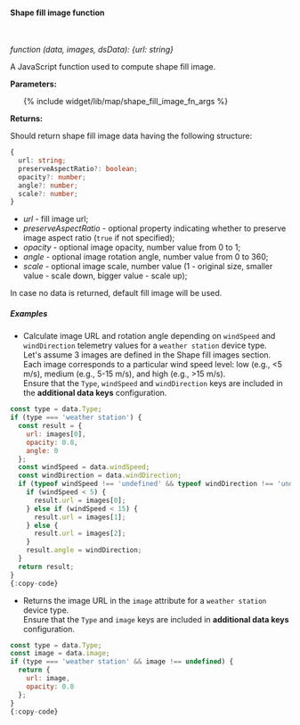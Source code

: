 #### Shape fill image function

<div class="divider"></div>
<br/>

*function (data, images, dsData): {url: string}*

A JavaScript function used to compute shape fill image.

**Parameters:**

<ul>
  {% include widget/lib/map/shape_fill_image_fn_args %}
</ul>

**Returns:**

Should return shape fill image data having the following structure:

```typescript
{
  url: string;
  preserveAspectRatio?: boolean;
  opacity?: number;
  angle?: number;
  scale?: number;
}
```

- *url* - fill image url;
- *preserveAspectRatio* - optional property indicating whether to preserve image aspect ratio (`true` if not specified);
- *opacity* - optional image opacity, number value from 0 to 1;
- *angle* - optional image rotation angle, number value from 0 to 360;
- *scale* - optional image scale, number value (1 - original size, smaller value - scale down, bigger value - scale up);

In case no data is returned, default fill image will be used.

<div class="divider"></div>

##### Examples

<ul>
<li>
Calculate image URL and rotation angle depending on <code>windSpeed</code> and <code>windDirection</code> telemetry values for a <code>weather station</code> device type.<br/>
Let's assume 3 images are defined in the Shape fill images section. Each image corresponds to a particular wind speed level: low (e.g., <5 m/s), medium (e.g., 5-15 m/s), and high (e.g., >15 m/s).<br/>
Ensure that the  <code>Type</code>, <code>windSpeed</code> and <code>windDirection</code> keys are included in the <b>additional data keys</b> configuration.
</li>
</ul>

```javascript
const type = data.Type;
if (type === 'weather station') {
  const result = {
    url: images[0],
    opacity: 0.8,
    angle: 0
  };
  const windSpeed = data.windSpeed;
  const windDirection = data.windDirection;
  if (typeof windSpeed !== 'undefined' && typeof windDirection !== 'undefined') {
    if (windSpeed < 5) {
      result.url = images[0];
    } else if (windSpeed < 15) {
      result.url = images[1];
    } else {
      result.url = images[2];
    }
    result.angle = windDirection;
  }
  return result;
}
{:copy-code}
```

<ul>
<li>
Returns the image URL in the <code>image</code> attribute for a <code>weather station</code> device type.<br/> 
Ensure that the <code>Type</code> and <code>image</code> keys are included in <b>additional data keys</b> configuration.
</li>
</ul>

```javascript
const type = data.Type;
const image = data.image;
if (type === 'weather station' && image !== undefined) {
  return {
    url: image,
    opacity: 0.8
  };
}
{:copy-code}
```

<br>
<br>
